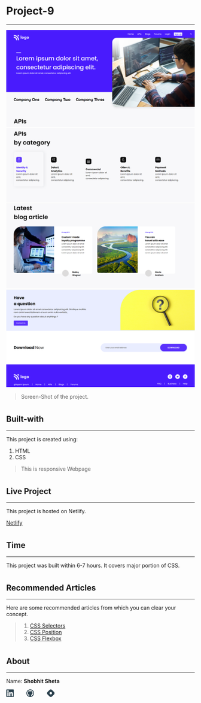 # Project-9
---


![image](./screen-shots/01.png)
![image](./screen-shots/02.png)
![image](./screen-shots/03.png)
![image](./screen-shots/04.png)


> Screen-Shot of the project.

#

## Built-with
---

This project is created using:

 1. HTML
 2. CSS

> This is responsive Webpage

#

## Live Project
---

This project is hosted on Netlify.

[Netlify](https://shobhits-live-project-09.netlify.app/)

#

## Time
---

This project was built within 6-7 hours. It covers major portion of CSS.

#

## Recommended Articles
---

Here are some recommended articles from which you can clear your concept.

> 1. [CSS Selectors](https://shobhitsheta.hashnode.dev/css-selector)
> 2. [CSS Position](https://shobhitsheta.hashnode.dev/css-position)
> 3. [CSS Flexbox](https://shobhitsheta.hashnode.dev/all-about-flexbox)

#

## About
---

Name: **Shobhit Sheta**

<a href="https://www.linkedin.com/in/shobhit-sheta-572b16209/" rel="some text"><img src="./readme/linkedin-svgrepo-com.svg" alt="" style="width: 4%;margin-right: 6%"></a> <a href="https://github.com/shobhit-sheta/live-project-09" rel="some text"><img src="./readme/github-svgrepo-com.svg" alt="" style="width: 4%;margin-right: 6%"></a> <a href="https://shobhitsheta.hashnode.dev/" rel="some text"><img src="./readme/hashnode-icon-svgrepo-com.svg" alt="" style="width: 4%"></a>